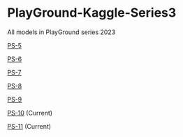 # PlayGround-Kaggle-Series3

All models in PlayGround series 2023

[PS-5]()

[PS-6](https://www.kaggle.com/code/francescoliveras/ps-s3-e6-personal-best-score-eda-en-es)

[PS-7](https://www.kaggle.com/code/francescoliveras/ps-s3-e7-eda-simple-model)

[PS-8](https://www.kaggle.com/code/francescoliveras/ps-s3-e8-eda-model-en-es)

[PS-9](https://www.kaggle.com/code/francescoliveras/ps-s3-e9-eda-model-en-es)

[PS-10](https://www.kaggle.com/code/francescoliveras/ps-s3-e10-eda-model-en-es) (Current)

[PS-11](https://www.kaggle.com/code/francescoliveras/ps-s3-e10-eda-model-en-es) (Current)

